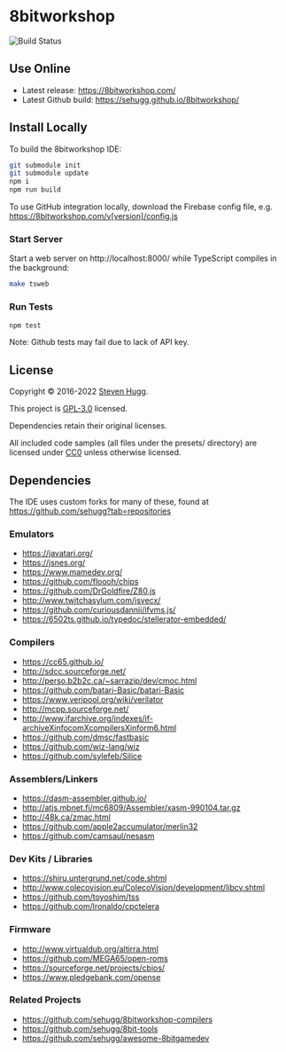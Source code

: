 # 8bitworkshop

![Build Status](https://github.com/sehugg/8bitworkshop/actions/workflows/node.js.yml/badge.svg)


## Use Online

* Latest release: https://8bitworkshop.com/
* Latest Github build: https://sehugg.github.io/8bitworkshop/

## Install Locally

To build the 8bitworkshop IDE:

```sh
git submodule init
git submodule update
npm i
npm run build
```

To use GitHub integration locally, download the Firebase config file, e.g. https://8bitworkshop.com/v[version]/config.js

### Start Server

Start a web server on http://localhost:8000/ while TypeScript compiles in the background:

```sh
make tsweb
```

### Run Tests

```sh
npm test
```

Note: Github tests may fail due to lack of API key.

## License

Copyright © 2016-2022 [Steven Hugg](https://github.com/sehugg).

This project is [GPL-3.0](https://github.com/sehugg/8bitworkshop/blob/master/LICENSE) licensed.

Dependencies retain their original licenses.

All included code samples (all files under the presets/ directory) are licensed under
[CC0](https://creativecommons.org/publicdomain/zero/1.0/)
unless otherwise licensed.

## Dependencies

The IDE uses custom forks for many of these, found at https://github.com/sehugg?tab=repositories

### Emulators

* https://javatari.org/
* https://jsnes.org/
* https://www.mamedev.org/
* https://github.com/floooh/chips
* https://github.com/DrGoldfire/Z80.js
* http://www.twitchasylum.com/jsvecx/
* https://github.com/curiousdannii/ifvms.js/
* https://6502ts.github.io/typedoc/stellerator-embedded/

### Compilers

* https://cc65.github.io/
* http://sdcc.sourceforge.net/
* http://perso.b2b2c.ca/~sarrazip/dev/cmoc.html
* https://github.com/batari-Basic/batari-Basic
* https://www.veripool.org/wiki/verilator
* http://mcpp.sourceforge.net/
* http://www.ifarchive.org/indexes/if-archiveXinfocomXcompilersXinform6.html
* https://github.com/dmsc/fastbasic
* https://github.com/wiz-lang/wiz
* https://github.com/sylefeb/Silice

### Assemblers/Linkers

* https://dasm-assembler.github.io/
* http://atjs.mbnet.fi/mc6809/Assembler/xasm-990104.tar.gz
* http://48k.ca/zmac.html
* https://github.com/apple2accumulator/merlin32
* https://github.com/camsaul/nesasm

### Dev Kits / Libraries

* https://shiru.untergrund.net/code.shtml
* http://www.colecovision.eu/ColecoVision/development/libcv.shtml
* https://github.com/toyoshim/tss
* https://github.com/lronaldo/cpctelera

### Firmware

* http://www.virtualdub.org/altirra.html
* https://github.com/MEGA65/open-roms
* https://sourceforge.net/projects/cbios/
* https://www.pledgebank.com/opense

### Related Projects

* https://github.com/sehugg/8bitworkshop-compilers
* https://github.com/sehugg/8bit-tools
* https://github.com/sehugg/awesome-8bitgamedev

